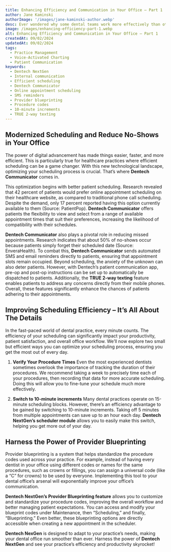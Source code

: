 ```yaml
---
title: Enhancing Efficiency and Communication in Your Office – Part 1
author: Jane Kaminski
authorImage: '/images/jane-kaminski-author.webp'
desc: Ever wondered why some dental teams work more effectively than others? The secret ingredient is often clear, effective internal communication. This three-part series will explore how to increase communication efficiency, and how **Dentech NextGen** can directly help you to do so!
image: /images/enhancing-efficiency-part-1.webp
alt: Enhancing Efficiency and Communication in Your Office – Part 1
createdAt: 09/02/2024
updatedAt: 09/02/2024
tags:
  - Practice Management
  - Voice-Activated Charting
  - Patient Communication
keywords:
  - Dentech NextGen
  - Internal communication
  - Efficient scheduling
  - Dentech Communicator
  - Online appointment scheduling
  - SMS reminders
  - Provider blueprinting
  - Procedure codes
  - 10-minute increments
  - TRUE 2-way texting
---
```


## Modernized Scheduling and Reduce No-Shows in Your Office

The power of digital advancement has made things easier, faster, and more efficient. This is particularly true for healthcare practices where efficient scheduling can be a game changer. With this new technological landscape, optimizing your scheduling process is crucial. That’s where **Dentech Communicator** comes in.

This optimization begins with better patient scheduling. Research revealed that 42 percent of patients would prefer online appointment scheduling on their healthcare website, as compared to traditional phone call scheduling. Despite the demand, only 17 percent reported having this option currently available to them (Source: PatientPop). **Dentech Communicator** offers patients the flexibility to view and select from a range of available appointment times that suit their preferences, increasing the likelihood of compatibility with their schedules.

**Dentech Communicator** also plays a pivotal role in reducing missed appointments. Research indicates that about 50% of no-shows occur because patients simply forget their scheduled date (Source: EnveraHealth). To combat this, **Dentech Communicator** sends automated SMS and email reminders directly to patients, ensuring that appointment slots remain occupied. Beyond scheduling, the anxiety of the unknown can also deter patients. However, with Dentech’s patient communication app, pre-op and post-op instructions can be set up to automatically be dispatched to patients. Additionally, the **TRUE 2-way texting** feature enables patients to address any concerns directly from their mobile phones. Overall, these features significantly enhance the chances of patients adhering to their appointments.

## Improving Scheduling Efficiency – It’s All About The Details

In the fast-paced world of dental practice, every minute counts. The efficiency of your scheduling can significantly impact your productivity, patient satisfaction, and overall office workflow. We’ll now explore two small but efficient ways you can optimize your scheduling process, ensuring you get the most out of every day.

1. **Verify Your Procedure Times**
    Even the most experienced dentists sometimes overlook the importance of tracking the duration of their procedures. We recommend taking a week to precisely time each of your procedures, then recording that data for more accurate scheduling. Doing this will allow you to fine-tune your schedule much more effectively.

2. **Switch to 10-minute increments**
    Many dental practices operate on 15-minute scheduling blocks. However, there’s an efficiency advantage to be gained by switching to 10-minute increments. Taking off 5 minutes from multiple appointments can save up to an hour each day. **Dentech NextGen’s scheduler module** allows you to easily make this switch, helping you get more out of your day.

## Harness the Power of Provider Blueprinting

Provider blueprinting is a system that helps standardize the procedure codes used across your practice. For example, instead of having every dentist in your office using different codes or names for the same procedures, such as crowns or fillings, you can assign a universal code (like a “C” for crowns) to be used by everyone. Implementing this tool to your dental office’s arsenal will exponentially improve your office’s communication.

**Dentech NextGen’s Provider Blueprinting feature** allows you to customize and standardize your procedure codes, improving the overall workflow and better managing patient expectations. You can access and modify your blueprint codes under Maintenance, then “Scheduling,” and finally, “Blueprinting.” Even better, these blueprinting options are directly accessible when creating a new appointment in the scheduler.

**Dentech NexGen** is designed to adapt to your practice’s needs, making your dental office run smoother than ever. Harness the power of **Dentech NextGen** and see your practice’s efficiency and productivity skyrocket!